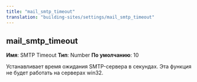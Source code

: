 ```yaml
---
title: "mail_smtp_timeout"
translation: "building-sites/settings/mail_smtp_timeout"
---
```


## mail\_smtp\_timeout

**Имя**: SMTP Timeout
**Тип**: Number
**По умолчанию**: 10

Устанавливает время ожидания SMTP-сервера в секундах. Эта функция не будет работать на серверах win32.